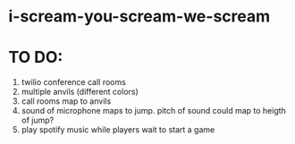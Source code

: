 # i-scream-you-scream-we-scream

# TO DO:
1. twilio conference call rooms 
2. multiple anvils (different colors)
3. call rooms map to anvils
4. sound of microphone maps to jump. pitch of sound could map to heigth of jump?
5. play spotify music while players wait to start a game 
